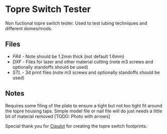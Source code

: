 # Topre Switch Tester
Non fuctional topre switch tester. Used to test lubing techniques and different domes/mods.

Files
---
 * *FR4* - Note should be 1.2mm thick (not default 1.6mm)
 * *DXF* - Files for lazer and other material cutting (note m3 screws and optionally standoffs should be used)
 * *STL* - 3d print files (note m3 screws and optionally standoffs should be used)

Notes
---
Requires some filing of the plate to ensure a tight but not too tight fit around the topre housing taps. Simple model file or nail file will do just needs a little bit of material removed
[TODO: Photo with arrows]

Special thank you for [Cipulot](https://github.com/cipulot) for creating the topre switch footprints.
